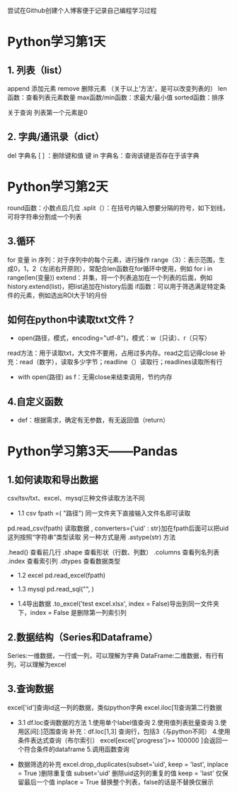 尝试在Github创建个人博客便于记录自己编程学习过程
# Python学习第1天

## 1. 列表（list）
append 添加元素
remove 删除元素
（关于以上‘方法’，是可以改变列表的）
len函数：查看列表元素数量
max函数/min函数：求最大/最小值
sorted函数：排序

关于查询
列表第一个元素是0

## 2. 字典/通讯录（dict）
del 字典名 [ ] ：删除键和值
键 in 字典名：查询该键是否存在于该字典

# Python学习第2天
round函数：小数点后几位
.split（）：在括号内输入想要分隔的符号，如下划线，可将字符串分割成一个列表

## 3.循环
for 变量 in 序列：对于序列中的每个元素，进行操作
range（3）：表示范围，生成0，1，2（左闭右开原则），常配合len函数在for循环中使用，例如 for i in range(len(变量))
extend：并集，将一个列表追加在一个列表的后面，例如 history.extend(list)，把list追加在history后面
if函数：可以用于筛选满足特定条件的元素，例如选出ROI大于1的月份

## 如何在python中读取txt文件？

- open(路径，模式，encoding="utf-8")，模式：w（只读）、r（只写）

read方法：用于读取txt，大文件不要用，占用过多内存。read之后记得close
补充：read（数字），读取多少字节；readline（）读取行；readlines读取所有行

- with open(路径) as f：无需close来结束调用，节约内存 

## 4.自定义函数

- def：根据需求，确定有无参数，有无返回值（return）

# Python学习第3天——Pandas

## 1.如何读取和导出数据
csv/tsv/txt、excel、mysql三种文件读取方法不同
- 1.1 csv
fpath =( "路径") 
同一文件夹下直接输入文件名即可读取

pd.read_csv(fpath) 读取数据
, converters={'uid' : str}加在fpath后面可以把uid这列按照“字符串”类型读取
另一种方式是用 .astype(str) 方法

.head() 查看前几行
.shape 查看形状（行数、列数）
.columns 查看列名列表
.index 查看索引列
.dtypes 查看数据类型
- 1.2 excel
pd.read_excel(fpath)
- 1.3 mysql
pd.read_sql("", )

- 1.4导出数据
.to_excel('test excel.xlsx', index = False)导出到同一文件夹下，index = False 是删除第一列索引列

## 2.数据结构（Series和Dataframe）
Series:一维数据，一行或一列，可以理解为字典
DataFrame:二维数据，有行有列，可以理解为excel

## 3.查询数据
excel['id']查询id这一列的数据，类似python字典
excel.iloc[1]查询第二行数据

- 3.1 df.loc查询数据的方法
1.使用单个label值查询
2.使用值列表批量查询
3.使用区间[:]范围查询
补充：df.loc[1,3] 查询行，包括3（与python不同）
4.使用条件表达式查询（布尔索引）
excel[excel['progress']>= 100000 ]会返回一个符合条件的dataframe
5.调用函数查询

- 数据筛选的补充
excel.drop_duplicates(subset='uid', keep = 'last', inplace = True )删除重复值
subset='uid' 删除uid这列的重复的值
keep = 'last' 仅保留最后一个值
 inplace = True 替换整个列表，false的话是不替换仅展示

